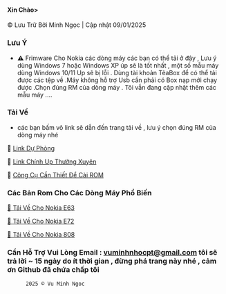 #### Xin Chào> 

© Lưu Trữ Bởi Minh Ngọc | Cập nhật 09/01/2025

###          Lưu Ý 

   - ⚠️ Frimware Cho Nokia các dòng máy các bạn có thể tải ở đây , Lưu ý dùng Windows 7 hoặc Windows XP úp sẽ là tốt nhất , một số mẫu máy dùng Windows 10/11 Up sẽ bị lỗi . Dùng tài khoản TẻaBox để có thể tải được các tệp về .Máy không hỗ trợ Usb cần phải có Box nạp mới chạy được .Chọn đúng RM của dòng máy . Tôi vẫn đang cập nhật thêm các mẫu máy ....

###          Tải Về
   - các bạn bấm vô link sẽ dẫn đến trang tải về , lưu ý chọn đúng RM của dòng máy nhé
     
🧩 [Link Dự Phòng](https://www.mediafire.com/folder/pzuviltbxeiuu/Rom_nokia)

🧩 [Link Chính Up Thường Xuyên](https://terabox.link/s/1oqn1aTz0SfzYb09y81K0ow)

🧩 [Công Cụ Cần Thiết Để Cài ROM](https://terabox.link/s/1O7zkpydinKov69Q1xOcNOw)

### Các Bản Rom Cho Các Dòng Máy Phổ Biến

[💽 Tải Về Cho Nokia E63](https://www.mediafire.com/folder/zp8locs5xuw82/Nokia_E63)

[💽 Tải Về Cho Nokia E72](https://www.mediafire.com/folder/h8cmzh5h1ok5d/Nokia_E72)

[💽 Tải Về Cho Nokia 808](https://www.mediafire.com/folder/qafcyoy6z83ix/Nokia_808)

### Cần Hỗ Trợ Vui Lòng Email : vuminhnhocpt@gmail.com tôi sẽ trả lời ~ 15 ngày do ít thời gian , đừng phá trang này nhé , cảm ơn Github đã chứa chấp tôi




   
      
      
      
          2025 © Vu Minh Ngoc 
